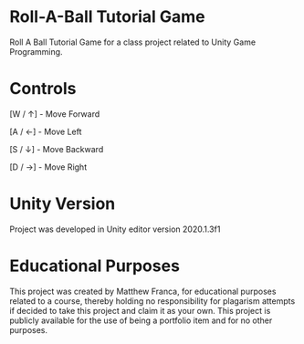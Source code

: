 # Roll-A-Ball Tutorial Game

Roll A Ball Tutorial Game for a class project related to Unity Game Programming.

# Controls
[W / ↑] - Move Forward

[A / ←] - Move Left

[S / ↓] - Move Backward

[D / →] - Move Right

# Unity Version

Project was developed in Unity editor version 2020.1.3f1

# Educational Purposes

This project was created by Matthew Franca, for educational purposes related to a course, thereby holding no responsibility for plagarism attempts if decided to take this project and claim it as your own. This project is publicly available for the use of being a portfolio item and for no other purposes.
